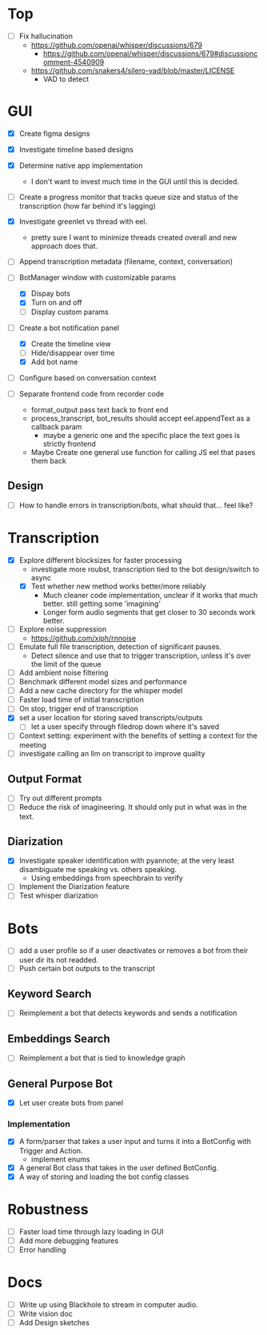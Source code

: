 # Top
- [ ] Fix hallucination
    - https://github.com/openai/whisper/discussions/679
        - https://github.com/openai/whisper/discussions/679#discussioncomment-4540909
    - https://github.com/snakers4/silero-vad/blob/master/LICENSE
        - VAD to detect 

# GUI
- [x] Create figma designs
- [x] Investigate timeline based designs
- [x] Determine native app implementation
    - I don't want to invest much time in the GUI until this is decided.
- [ ] Create a progress monitor that tracks queue size and status of the transcription (how far behind it's lagging)
- [x] Investigate greenlet vs thread with eel.
    - pretty sure I want to minimize threads created overall and new approach does that.
- [ ] Append transcription metadata (filename, context, conversation)
- [ ] BotManager window with customizable params
    - [x] Dispay bots
    - [x] Turn on and off
    - [ ] Display custom params
- [ ] Create a bot notification panel
    - [x] Create the timeline view
    - [ ] Hide/disappear over time
    - [x] Add bot name
- [ ] Configure based on conversation context

- [ ] Separate frontend code from recorder code
    - format_output pass text back to front end
    - process_transcript, bot_results should accept eel.appendText as a callback param
        - maybe a generic one and the specific place the text goes is strictly frontend
    - Maybe Create one general use function for calling JS eel that pases them back 
    


## Design
- [ ] How to handle errors in transcription/bots, what should that... feel like?

# Transcription
- [x] Explore different blocksizes for faster processing
    - investigate more roubst, transcription tied to the bot design/switch to async
    - [x] Test whether new method works better/more reliably
        - Much cleaner code implementation, unclear if it works that much better. still getting some 'imagining'
        - Longer form audio segments that get closer to 30 seconds work better.
- [ ] Explore noise suppression 
    - https://github.com/xiph/rnnoise
- [ ] Emulate full file transcription, detection of significant pauses.
    - Detect silence and use that to trigger transcription, unless it's over the limit of the queue
- [ ] Add ambient noise filtering
- [ ] Benchmark different model sizes and performance
- [ ] Add a new cache directory for the whisper model
- [ ] Faster load time of initial transcription
- [ ] On stop, trigger end of transcription
- [x] set a user location for storing saved transcripts/outputs
  - [ ] let a user specify through filedrop down where it's saved
- [ ] Context setting: experiment with the benefits of setting a context for the meeting
- [ ] investigate calling an llm on transcript to improve quality

## Output Format
- [ ] Try out different prompts
- [ ] Reduce the risk of imagineering. It should only put in what was in the text.

## Diarization
- [x] Investigate speaker identification with pyannote; at the very least disambiguate me speaking vs. others speaking.
    - Using embeddings from speechbrain to verify
- [ ] Implement the Diarization feature
- [ ] Test whisper diarization

# Bots
- [ ] add a user profile so if a user deactivates or removes a bot from their user dir its not readded.
- [ ] Push certain bot outputs to the transcript

## Keyword Search
- [ ] Reimplement a bot that detects keywords and sends a notification

## Embeddings Search
- [ ] Reimplement a bot that is tied to knowledge graph

## General Purpose Bot
- [x] Let user create bots from panel

### Implementation
- [x] A form/parser that takes a user input and turns it into a BotConfig with Trigger and Action.
    - implement enums
- [x] A general Bot class that takes in the user defined BotConfig.
- [x] A way of storing and loading the bot config classes

# Robustness
- [ ] Faster load time through lazy loading in GUI
- [ ] Add more debugging features
- [ ] Error handling

# Docs
- [ ] Write up using Blackhole to stream in computer audio.
- [ ] Write vision doc
- [ ] Add Design sketches
